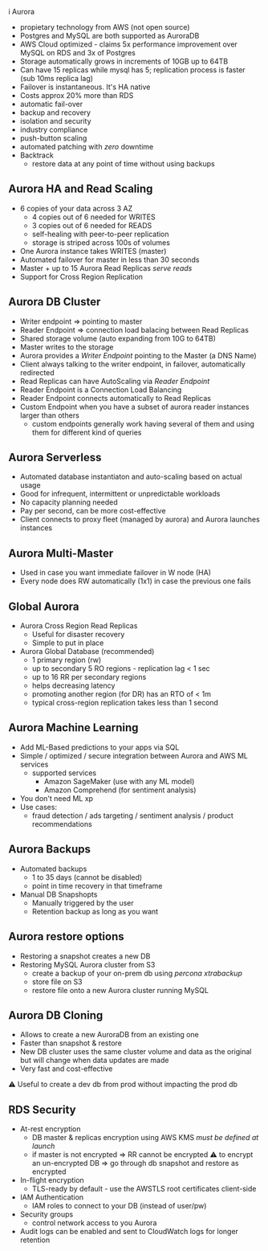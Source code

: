 i Aurora  

* propietary technology from AWS (not open source)
* Postgres and MySQL are both supported as AuroraDB
* AWS Cloud optimized - claims 5x performance improvement over MySQL on RDS and 3x of Postgres
* Storage automatically grows in increments of 10GB up to 64TB
* Can have 15 replicas while mysql has 5; replication process is faster (sub 10ms replica lag)
* Failover is instantaneous. It's HA native
* Costs approx 20% more than RDS
* automatic fail-over
* backup and recovery
* isolation and security
* industry compliance
* push-button scaling
* automated patching with *zero* downtime
* Backtrack
  * restore data at any point of time without using backups

## Aurora HA and Read Scaling

* 6 copies of your data across 3 AZ
  * 4 copies out of 6 needed for WRITES
  * 3 copies out of 6 needed for READS
  * self-healing with peer-to-peer replication
  * storage is striped across 100s of volumes
* One Aurora instance takes WRITES (master)
* Automated failover for master in less than 30 seconds
* Master + up to 15 Aurora Read Replicas *serve reads*
* Support for Cross Region Replication

## Aurora DB Cluster

* Writer endpoint => pointing to master
* Reader Endpoint => connection load balacing between Read Replicas
* Shared storage volume (auto expanding from 10G to 64TB)
* Master writes to the storage
* Aurora provides a *Writer Endpoint* pointing to the Master (a DNS Name)
* Client always talking to the writer endpoint, in failover, automatically redirected
* Read Replicas can have AutoScaling via *Reader Endpoint*
* Reader Endpoint is a Connection Load Balancing
* Reader Endpoint connects automatically to Read Replicas
* Custom Endpoint when you have a subset of aurora reader instances larger than others
  * custom endpoints generally work having several of them and using them for different kind of queries

## Aurora Serverless

* Automated database instantiaton and auto-scaling based on actual usage
* Good for infrequent, intermittent or unpredictable workloads
* No capacity planning needed
* Pay per second, can be more cost-effective
* Client connects to proxy fleet (managed by aurora) and Aurora launches instances

## Aurora Multi-Master

* Used in case you want immediate failover in W node (HA)
* Every node does RW automatically (1x1) in case the previous one fails

## Global Aurora

* Aurora Cross Region Read Replicas
  * Useful for disaster recovery
  * Simple to put in place
* Aurora Global Database (recommended)
  * 1 primary region (rw)
  * up to secondary 5 RO regions - replication lag < 1 sec
  * up to 16 RR  per secondary regions
  * helps decreasing latency
  * promoting another region  (for DR) has an RTO of < 1m
  * typical cross-region replication takes less than 1 second

## Aurora Machine Learning

* Add ML-Based predictions to your apps via SQL
* Simple / optimized / secure integration between Aurora and AWS ML services
  * supported services
    * Amazon SageMaker (use with any ML model)
    * Amazon Comprehend (for sentiment analysis)
* You don't need ML xp
* Use cases:
  * fraud detection / ads targeting / sentiment analysis / product recommendations

## Aurora Backups

* Automated backups
  * 1 to 35 days (cannot be disabled)
  * point in time recovery in that timeframe
* Manual DB Snapshopts
  * Manually triggered by the user
  * Retention backup as long as you want

## Aurora restore options

* Restoring a snapshot creates a new DB
* Restoring MySQL Aurora cluster from S3
  * create a backup of your on-prem db using *percona xtrabackup*
  * store file on S3
  * restore file onto a new Aurora cluster running MySQL

## Aurora DB Cloning

* Allows to create a new AuroraDB from an existing one
* Faster than snapshot & restore
* New DB cluster uses the same cluster volume and data as the original but will change when data updates are made
* Very fast and cost-effective

⚠️ Useful to create a dev db from prod without impacting the prod db

## RDS Security

* At-rest encryption
  * DB master & replicas encryption using AWS KMS *must be defined at launch*
  * if master is not encrypted => RR cannot be encrypted
  ⚠️ to encrypt an un-encrypted DB => go through db snapshot and restore as encrypted
* In-flight encryption
  * TLS-ready by default - use the AWSTLS root certificates client-side
* IAM Authentication
  * IAM roles to connect to your DB (instead of user/pw)
* Security groups
  * control network access to you Aurora
* Audit logs can be enabled and sent to CloudWatch logs for longer retention
